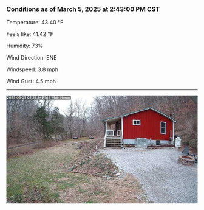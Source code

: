 ### Conditions as of March 5, 2025 at 2:43:00 PM CST 

Temperature: 43.40 &deg;F

Feels like: 41.42 &deg;F

Humidity: 73%

Wind Direction: ENE

Windspeed: 3.8 mph

Wind Gust: 4.5 mph

---

<img src="./images/latest.jpeg"/>

